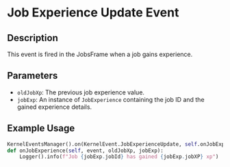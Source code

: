 # Job Experience Update Event

## Description

This event is fired in the JobsFrame when a job gains experience.

## Parameters

- `oldJobXp`: The previous job experience value.
- `jobExp`: An instance of `JobExperience` containing the job ID and the gained experience details.

## Example Usage

```python
KernelEventsManager().on(KernelEvent.JobExperienceUpdate, self.onJobExperience)
def onJobExperience(self, event, oldJobXp, jobExp):
    Logger().info(f"Job {jobExp.jobId} has gained {jobExp.jobXP} xp")
```